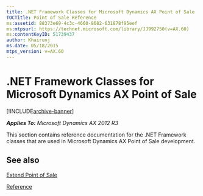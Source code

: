 ```yaml
---
title: .NET Framework Classes for Microsoft Dynamics AX Point of Sale
TOCTitle: Point of Sale Reference
ms:assetid: 88373e69-4c3c-4660-8682-631878f95eef
ms:mtpsurl: https://technet.microsoft.com/library/JJ992750(v=AX.60)
ms:contentKeyID: 51739437
author: Khairunj
ms.date: 05/18/2015
mtps_version: v=AX.60
---
```


# .NET Framework Classes for Microsoft Dynamics AX Point of Sale 


[!INCLUDE[archive-banner](includes/archive-banner.md)]


_**Applies To:** Microsoft Dynamics AX 2012 R3_

This section contains reference documentation for the .NET Framework classes that are used in Microsoft Dynamics AX Point of Sale development.






## See also

[Extend Point of Sale](extend-point-of-sale.md)

[Reference](https://technet.microsoft.com/library/aa626373\(v=ax.60\))

  


